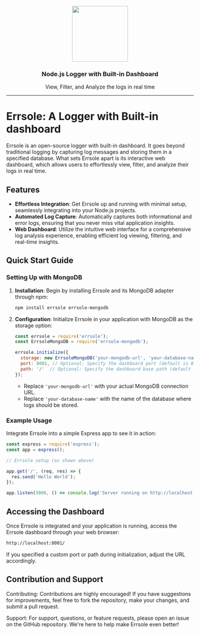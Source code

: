 <p align="center">
    <img src="https://www.errsole.com/assets/npm/errsole-logo-20230513.png" width="150"/>
    <h3 align="center">Node.js Logger with Built-in Dashboard</h3>
    <p align="center">View, Filter, and Analyze the logs in real time</p>
</p>

---

# Errsole: A Logger with Built-in dashboard

Errsole is an open-source logger with built-in dashboard. It goes beyond traditional logging by capturing log messages and storing them in a specified database. What sets Errsole apart is its interactive web dashboard, which allows users to effortlessly view, filter, and analyze their logs in real time.

## Features

- **Effortless Integration**: Get Errsole up and running with minimal setup, seamlessly integrating into your Node.js projects.
- **Automated Log Capture**: Automatically captures both informational and error logs, ensuring that you never miss vital application insights.
- **Web Dashboard**: Utilize the intuitive web interface for a comprehensive log analysis experience, enabling efficient log viewing, filtering, and real-time insights.

## Quick Start Guide

### Setting Up with MongoDB

1. **Installation**: Begin by installing Errsole and its MongoDB adapter through npm:

    ```bash
    npm install errsole errsole-mongodb
    ```

2. **Configuration**: Initialize Errsole in your application with MongoDB as the storage option:

    ```javascript
    const errsole = require('errsole');
    const ErrsoleMongoDB = require('errsole-mongodb');

    errsole.initialize({
      storage: new ErrsoleMongoDB('your-mongodb-url', 'your-database-name'),
      port: 8001, // Optional: Specify the dashboard port (default is 8001)
      path: '/'  // Optional: Specify the dashboard base path (default is '/')
    });
    ```

    - Replace `'your-mongodb-url'` with your actual MongoDB connection URL.
    - Replace `'your-database-name'` with the name of the database where logs should be stored.

### Example Usage

Integrate Errsole into a simple Express app to see it in action:

```javascript
const express = require('express');
const app = express();

// Errsole setup (as shown above)

app.get('/', (req, res) => {
  res.send('Hello World');
});

app.listen(3000, () => console.log('Server running on http://localhost:3000'));

```

## Accessing the Dashboard
Once Errsole is integrated and your application is running, access the Errsole dashboard through your web browser:

```bash
http://localhost:8001/
```
If you specified a custom port or path during initialization, adjust the URL accordingly.

## Contribution and Support
Contributing: Contributions are highly encouraged! If you have suggestions for improvements, feel free to fork the repository, make your changes, and submit a pull request.

Support: For support, questions, or feature requests, please open an issue on the GitHub repository. We're here to help make Errsole even better!

